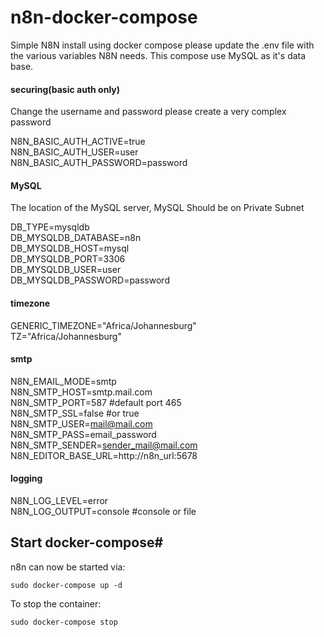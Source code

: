 # n8n-docker-compose
Simple N8N install using docker compose please update the .env file with the various variables N8N needs.
This compose use MySQL as it's data base.

#### securing(basic auth only)
Change the username and password please create a very complex password

N8N_BASIC_AUTH_ACTIVE=true  
N8N_BASIC_AUTH_USER=user  
N8N_BASIC_AUTH_PASSWORD=password

#### MySQL
The location of the MySQL server, MySQL Should be on Private Subnet

DB_TYPE=mysqldb  
DB_MYSQLDB_DATABASE=n8n  
DB_MYSQLDB_HOST=mysql  
DB_MYSQLDB_PORT=3306  
DB_MYSQLDB_USER=user  
DB_MYSQLDB_PASSWORD=password  

#### timezone
GENERIC_TIMEZONE="Africa/Johannesburg"  
TZ="Africa/Johannesburg"

#### smtp
N8N_EMAIL_MODE=smtp  
N8N_SMTP_HOST=smtp.mail.com  
N8N_SMTP_PORT=587 #default port 465  
N8N_SMTP_SSL=false #or true  
N8N_SMTP_USER=mail@mail.com  
N8N_SMTP_PASS=email_password  
N8N_SMTP_SENDER=sender_mail@mail.com  
N8N_EDITOR_BASE_URL=http://n8n_url:5678

#### logging
N8N_LOG_LEVEL=error  
N8N_LOG_OUTPUT=console #console or file

## Start docker-compose#

n8n can now be started via:

``sudo docker-compose up -d``

To stop the container:

``sudo docker-compose stop``